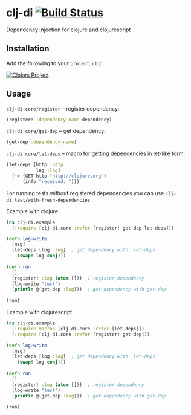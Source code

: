 # clj-di [![Build Status](https://travis-ci.org/nvbn/clj-di.svg)](https://travis-ci.org/nvbn/clj-di)

Dependency injection for clojure and clojurescript

## Installation

Add the following to your `project.clj`:

[![Clojars Project](http://clojars.org/clj-di/latest-version.svg)](http://clojars.org/clj-di)

## Usage

`clj-di.core/register` &ndash;  register dependency:

```clojure
(register! :dependency-name dependency)
```

`clj-di.core/get-dep` &ndash; get dependency:

```clojure
(get-dep :dependency-name)
```

`clj-di.core/let-deps` &ndash; macro for getting dependencies in let-like form:

```clojure
(let-deps [http :http
           log :log]
  (-> (GET http "http://clojure.org")
      (info "received: ")))
```

For running tests without registered dependencies you can use `clj-di.test/with-fresh-dependencies`.

Example with clojure:

```clojure
(ns clj-di.example
  (:require [clj-di.core :refer [register! get-dep let-deps]))

(defn log-write
  [msg]
  (let-deps [log :log]  ; get dependency with `let-deps`
    (swap! log conj)))
    
(defn run
  []
  (register! :log (atom []))  ; register dependency
  (log-write "test")
  (println @(get-dep :log)))  ; get dependency with get-dep
  
(run)

```

Example with clojurescript:

```clojure
(ns clj-di.example
  (:require-macros [clj-di.core :refer [let-deps]])
  (:require [clj-di.core :refer [register! get-dep]))

(defn log-write
  [msg]
  (let-deps [log :log]  ; get dependency with `let-deps`
    (swap! log conj)))
    
(defn run
  []
  (register! :log (atom []))  ; register dependency
  (log-write "test")
  (println @(get-dep :log)))  ; get dependency with get-dep
  
(run)

```
